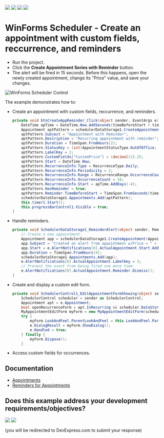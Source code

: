 <!-- default badges list -->
![](https://img.shields.io/endpoint?url=https://codecentral.devexpress.com/api/v1/VersionRange/128633552/24.2.1%2B)
[![](https://img.shields.io/badge/Open_in_DevExpress_Support_Center-FF7200?style=flat-square&logo=DevExpress&logoColor=white)](https://supportcenter.devexpress.com/ticket/details/E382)
[![](https://img.shields.io/badge/📖_How_to_use_DevExpress_Examples-e9f6fc?style=flat-square)](https://docs.devexpress.com/GeneralInformation/403183)
[![](https://img.shields.io/badge/💬_Leave_Feedback-feecdd?style=flat-square)](#does-this-example-address-your-development-requirementsobjectives)
<!-- default badges end -->
# WinForms Scheduler - Create an appointment with custom fields, reccurrence, and reminders

* Run the project.
* Click the **Create Appointment Series with Reminder** button.
* The alert will be fired in 15 seconds. Before this happens, open the newly created appointment, change its "Price" value, and save your changes.

![WinForms Scheduler Control](https://raw.githubusercontent.com/DevExpress-Examples/custom-form-custom-fields-and-custom-actions-on-reminder-alert-e382/18.1.3%2B/media/winforms-scheduler-reminder-alert.gif)

The example demonstrates how to:

* Create an appointment with custom fields, reccurrence, and reminders.

  ```csharp
  private void btnCreateAppReminder_Click(object sender, EventArgs e) {
      DateTime apTime = DateTime.Now.AddSeconds(timeBeforeStart + timeBeforeAlert);
      Appointment aptPattern = schedulerDataStorage1.CreateAppointment(AppointmentType.Pattern);
      aptPattern.Subject = "Appointment with Reminder";
      aptPattern.Description = "Recurring appointment with reminder";
      aptPattern.Duration = TimeSpan.FromHours(2);
      aptPattern.StatusKey = (int)AppointmentStatusType.OutOfOffice;
      aptPattern.LabelKey = 2;
      aptPattern.CustomFields["CustomPrice"] = (decimal)15.25;
      aptPattern.Start = DateTime.Now;
      aptPattern.RecurrenceInfo.Type = RecurrenceType.Daily;
      aptPattern.RecurrenceInfo.Periodicity = 2;
      aptPattern.RecurrenceInfo.Range = RecurrenceRange.OccurrenceCount;
      aptPattern.RecurrenceInfo.OccurrenceCount = 10;
      aptPattern.RecurrenceInfo.Start = apTime.AddDays(-4);
      aptPattern.HasReminder = true;
      aptPattern.Reminder.TimeBeforeStart = TimeSpan.FromSeconds(timeBeforeStart);
      schedulerDataStorage1.Appointments.Add(aptPattern);
      this.timer1.Start();
      this.progressBarControl1.Visible = true;
  }
  ```
* Handle reminders.

  ```csharp
  private void SchedulerDataStorage1_ReminderAlert(object sender, ReminderEventArgs e) {
      // Create a new appointment.
      Appointment app = schedulerDataStorage1.CreateAppointment(AppointmentType.Normal);
      app.Subject = "Created on alert from appointment w/Price = " + e.AlertNotifications[0].ActualAppointment.CustomFields["CustomPrice"];
      app.Start = e.AlertNotifications[0].ActualAppointment.Start.AddHours(2);
      app.Duration = TimeSpan.FromHours(4);
      schedulerDataStorage1.Appointments.Add(app);
      e.AlertNotifications[0].ActualAppointment.LabelKey = 3;
      // Prevent the event from being fired one more time.
      e.AlertNotifications[0].ActualAppointment.Reminder.Dismiss();
  }
  ```
* Create and display a custom edit form.
  
  ```csharp
  private void SchedulerControl1_EditAppointmentFormShowing(object sender, AppointmentFormEventArgs e) {
      SchedulerControl scheduler = sender as SchedulerControl;
      Appointment apt = e.Appointment;
      bool openRecurrenceForm = apt.IsRecurring && scheduler.DataStorage.Appointments.IsNewAppointment(apt);
      MyAppointmentEditForm myForm = new MyAppointmentEditForm(scheduler, apt, openRecurrenceForm);
      try {
          myForm.LookAndFeel.ParentLookAndFeel = this.LookAndFeel.ParentLookAndFeel;
          e.DialogResult = myForm.ShowDialog();
          e.Handled = true;
      } finally {
          myForm.Dispose();
      }
  ```
* Access custom fields for occurrences.


## Documentation

* [Appointments](https://docs.devexpress.com/WindowsForms/1753/controls-and-libraries/scheduler/appointments)
* [Reminders for Appointments](https://docs.devexpress.com/WindowsForms/1778/controls-and-libraries/scheduler/appointments/reminders-for-appointments)
<!-- feedback -->
## Does this example address your development requirements/objectives?

[<img src="https://www.devexpress.com/support/examples/i/yes-button.svg"/>](https://www.devexpress.com/support/examples/survey.xml?utm_source=github&utm_campaign=winforms-scheduler-create-appointments-on-reminder-alert&~~~was_helpful=yes) [<img src="https://www.devexpress.com/support/examples/i/no-button.svg"/>](https://www.devexpress.com/support/examples/survey.xml?utm_source=github&utm_campaign=winforms-scheduler-create-appointments-on-reminder-alert&~~~was_helpful=no)

(you will be redirected to DevExpress.com to submit your response)
<!-- feedback end -->
